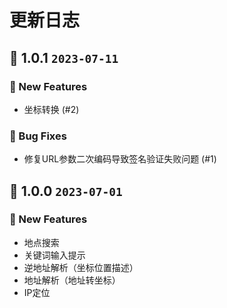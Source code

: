 # 更新日志

## 🌈 1.0.1 `2023-07-11`

### 🚀 New Features

- 坐标转换 (#2)

### 🐞 Bug Fixes

- 修复URL参数二次编码导致签名验证失败问题 (#1)

## 🌈 1.0.0 `2023-07-01` 

### 🚀 New Features

- 地点搜索
- 关键词输入提示
- 逆地址解析（坐标位置描述）
- 地址解析（地址转坐标）
- IP定位
